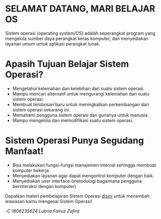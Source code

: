 # **SELAMAT DATANG, MARI BELAJAR OS**
Sistem operasi (operating system/OS) adalah seperangkat program yang mengelola sumber daya perangkat keras komputer, dan menyediakan layanan umum untuk aplikasi perangkat lunak. 

# Apasih Tujuan Belajar Sistem Operasi?
* Mengetahui kelemahan dan kelebihan dari suatu sistem operasi.
* Mampu mencari alternatif untuk mengurangi kelemahan dari suatu sistem operasi.
* Membuat terobosan baru untuk meningkatkan perkembangan dari sistem operasi sekarang ini.
* Memahami pengguna sistem operasi dan gunanya untuk manusia.
* Mampu mengelola dan memodifikasi suatu sistem operasi.

# Sistem Operasi Punya Segudang Manfaat!
* Bisa melakukan fungsi-fungsi manajemen internal sehingga membuat komputer bekerja.
* Menyediakan layanan agar dapat mengontrol komputer dengan baik.
* Menyediakan user interface (metodologi bagaimana pengguna berinteraksi dengan komputer)

Dapatkan materi pembelajaran Sistem Operasi [disini](https://lubnasyifa9.github.io/os201/URLs) untuk menambah wawasan kamu mengenai Sistem Operasi!
  
_-C 1806235624 Lubna Fairuz Zafira_
